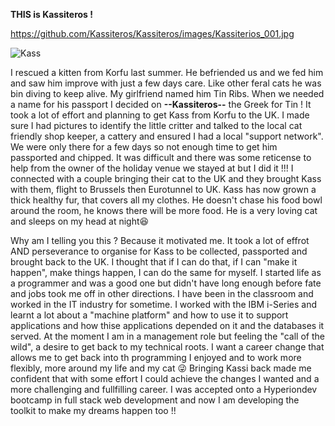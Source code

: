**THIS is Kassiteros !**

<!--
**Kassiteros/Kassiteros** is a ✨ _special_ ✨ repository because its `README.md` (this file) appears on your GitHub profile.

Here are some ideas to get you started:

- 🔭 I’m currently working on ...
- 🌱 I’m currently learning ...
- 👯 I’m looking to collaborate on ...
- 🤔 I’m looking for help with ...
- 💬 Ask me about ...
- 📫 How to reach me: ...
- 😄 Pronouns: ...
- ⚡ Fun fact: ...
-->

<!-- Let's use an image of this repository's namesake ;-) -->
https://github.com/Kassiteros/Kassiteros/images/Kassiterios_001.jpg

<img src="images/Kassiteros_001.jpg" alt="Kass">



I rescued a kitten from Korfu last summer. He befriended us and we fed him and saw him improve with just a few days care. Like other feral cats he was bin diving to keep alive. My girlfriend named him Tin Ribs. When we needed a name for his passport I decided on **--Kassiteros--** the Greek for Tin ! It took a lot of effort and planning to get Kass from Korfu to the UK. I made sure I had pictures to identify the little critter and talked to the local cat friendly shop keeper, a cattery and ensured I had a local "support network". We were only there for a few days so not enough time to get him passported and chipped. It was difficult and there was some reticense to help from the owner of the holiday venue we stayed at but I did it !!! I connected with a couple bringing their cat to the UK and they brought Kass with them, flight to Brussels then Eurotunnel to UK. Kass has now grown a thick healthy fur, that covers all my clothes. He doesn't chase his food bowl around the room, he knows there will be more food. He is a very loving cat and sleeps on my head at night😆

Why am I telling you this ? Because it motivated me. It took a lot of effrot AND perseverance to organise for Kass to be collected, passported and brought back to the UK. I thought that if I can do that, if I can "make it happen", make things happen, I can do the same for myself. I started life as a programmer and was a good one but didn't have long enough before fate and jobs took me off in other directions. I have been in the classroom and worked in the IT industry for sometime. I worked with the IBM i-Series and learnt a lot about a "machine platform" and how to use it to support applications and how thise applications depended on it and the databases it served. At the moment I am in a management role but feeling the "call of the wild", a desire to get back to my technical roots. I want a career change that allows me to get back into th programming I enjoyed and to work more flexibly, more around my life and my cat 😜 Bringing Kassi back made me confident that with some effort I could achieve the changes I wanted and a more challenging and fullfilling career. I was accepted onto a Hyperiondev bootcamp in full stack web development and now I am developing the toolkit to make my dreams happen too !!
